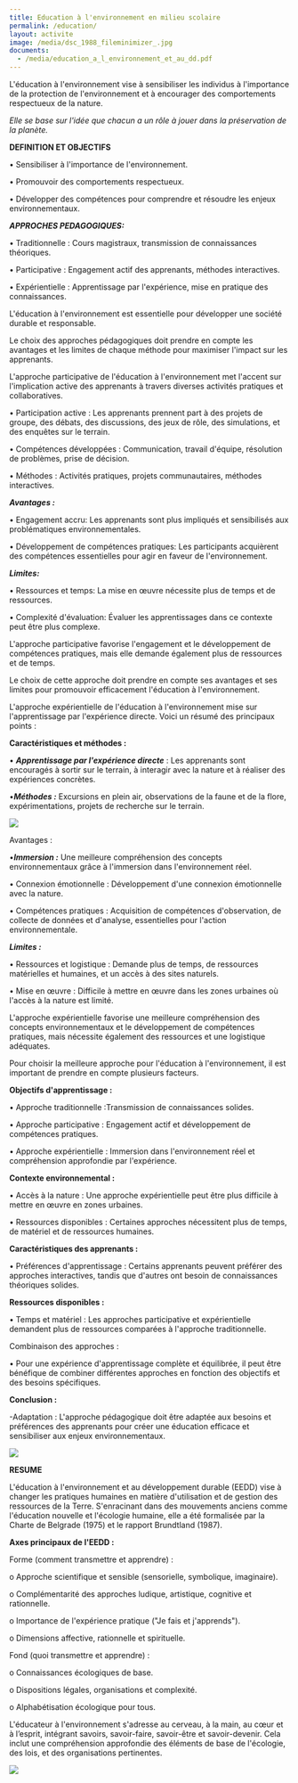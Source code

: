 ```yaml
---
title: Education à l'environnement en milieu scolaire
permalink: /education/
layout: activite
image: /media/dsc_1988_fileminimizer_.jpg
documents:
  - /media/education_a_l_environnement_et_au_dd.pdf
---
```

L'éducation à l'environnement vise à sensibiliser les individus à l'importance de la protection de l'environnement et à encourager des comportements respectueux de la nature.

*Elle se base sur l'idée que chacun a un rôle à jouer dans la préservation de la planète.*

**DEFINITION ET OBJECTIFS**

•	Sensibiliser à l'importance de l'environnement.

•	Promouvoir des comportements respectueux.

•	Développer des compétences pour comprendre et résoudre les enjeux environnementaux.

***APPROCHES PEDAGOGIQUES:***

•	Traditionnelle : Cours magistraux, transmission de connaissances théoriques.

•	Participative : Engagement actif des apprenants, méthodes interactives.

•	Expérientielle : Apprentissage par l'expérience, mise en pratique des connaissances.

 L'éducation à l'environnement est essentielle pour développer une société durable et responsable.

Le choix des approches pédagogiques doit prendre en compte les avantages et les limites de chaque méthode pour maximiser l'impact sur les apprenants.

L'approche participative de l'éducation à l'environnement met l'accent sur l'implication active des apprenants à travers diverses activités pratiques et collaboratives.

•	Participation active : Les apprenants prennent part à des projets de groupe, des débats, des discussions, des jeux de rôle, des simulations, et des enquêtes sur le terrain.

•	Compétences développées : Communication, travail d'équipe, résolution de problèmes, prise de décision.

•	Méthodes : Activités pratiques, projets communautaires, méthodes interactives.

 ***Avantages :***

•	Engagement accru: Les apprenants sont plus impliqués et sensibilisés aux problématiques environnementales.

•	Développement de compétences pratiques: Les participants acquièrent des compétences essentielles pour agir en faveur de l'environnement.

***Limites:***

•	Ressources et temps: La mise en œuvre nécessite plus de temps et de ressources.

•	Complexité d'évaluation: Évaluer les apprentissages dans ce contexte peut être plus complexe.

L'approche participative favorise l'engagement et le développement de compétences pratiques, mais elle demande également plus de ressources et de temps.

Le choix de cette approche doit prendre en compte ses avantages et ses limites pour promouvoir efficacement l'éducation à l'environnement.

L'approche expérientielle de l'éducation à l'environnement mise sur l'apprentissage par l'expérience directe. Voici un résumé des principaux points :

**Caractéristiques et méthodes :**

•	***Apprentissage par l'expérience directe*** : Les apprenants sont encouragés à sortir sur le terrain, à interagir avec la nature et à réaliser des expériences concrètes.

•***Méthodes :*** Excursions en plein air, observations de la faune et de la flore, expérimentations, projets de recherche sur le terrain.

![](/media/img_20200214_120651_fileminimizer_.jpg)

 Avantages :

•***Immersion :*** Une meilleure compréhension des concepts environnementaux grâce à l'immersion dans l'environnement réel.

•	Connexion émotionnelle : Développement d'une connexion émotionnelle avec la nature.

•	Compétences pratiques : Acquisition de compétences d'observation, de collecte de données et d'analyse, essentielles pour l'action environnementale.

***Limites :***

•	Ressources et logistique : Demande plus de temps, de ressources matérielles et humaines, et un accès à des sites naturels.

•	Mise en œuvre : Difficile à mettre en œuvre dans les zones urbaines où l'accès à la nature est limité.

L'approche expérientielle favorise une meilleure compréhension des concepts environnementaux et le développement de compétences pratiques, mais nécessite également des ressources et une logistique adéquates.

Pour choisir la meilleure approche pour l'éducation à l'environnement, il est important de prendre en compte plusieurs facteurs.

**Objectifs d'apprentissage :**

•	Approche traditionnelle :Transmission de connaissances solides.

•	Approche participative : Engagement actif et développement de compétences pratiques.

•	Approche expérientielle : Immersion dans l'environnement réel et compréhension approfondie par l'expérience.

**Contexte environnemental :**

•	Accès à la nature : Une approche expérientielle peut être plus difficile à mettre en œuvre en zones urbaines.

•	Ressources disponibles : Certaines approches nécessitent plus de temps, de matériel et de ressources humaines.

**Caractéristiques des apprenants :**

•	Préférences d'apprentissage : Certains apprenants peuvent préférer des approches interactives, tandis que d'autres ont besoin de connaissances théoriques solides.

**Ressources disponibles :**

•	Temps et matériel : Les approches participative et expérientielle demandent plus de ressources comparées à l'approche traditionnelle.

Combinaison des approches :

•	Pour une expérience d'apprentissage complète et équilibrée, il peut être bénéfique de combiner différentes approches en fonction des objectifs et des besoins spécifiques.

**Conclusion :**

\-Adaptation : L'approche pédagogique doit être adaptée aux besoins et préférences des apprenants pour créer une éducation efficace et sensibiliser aux enjeux environnementaux.

![](/media/pic_0396.jpg)

**RESUME**

L'éducation à l'environnement et au développement durable (EEDD) vise à changer les pratiques humaines en matière d'utilisation et de gestion des ressources de la Terre. S'enracinant dans des mouvements anciens comme l'éducation nouvelle et l'écologie humaine, elle a été formalisée par la Charte de Belgrade (1975) et le rapport Brundtland (1987).

**Axes principaux de l'EEDD :**

Forme (comment transmettre et apprendre) :

o	Approche scientifique et sensible (sensorielle, symbolique, imaginaire).

o	Complémentarité des approches ludique, artistique, cognitive et rationnelle.

o	Importance de l'expérience pratique ("Je fais et j'apprends").

o	Dimensions affective, rationnelle et spirituelle.

Fond (quoi transmettre et apprendre) :

o	Connaissances écologiques de base.

o	Dispositions légales, organisations et complexité.

o	Alphabétisation écologique pour tous.

L'éducateur à l'environnement s'adresse au cerveau, à la main, au cœur et à l’esprit, intégrant savoirs, savoir-faire, savoir-être et savoir-devenir. Cela inclut une compréhension approfondie des éléments de base de l'écologie, des lois, et des organisations pertinentes.

![](/media/-_visual_selection.png)